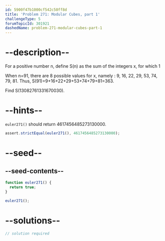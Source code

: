 ```yaml
---
id: 5900f47b1000cf542c50ff8d
title: 'Problem 271: Modular Cubes, part 1'
challengeType: 5
forumTopicId: 301921
dashedName: problem-271-modular-cubes-part-1
---
```


# --description--

For a positive number n, define S(n) as the sum of the integers x, for which 1

When n=91, there are 8 possible values for x, namely : 9, 16, 22, 29, 53, 74, 79, 81. Thus, S(91)=9+16+22+29+53+74+79+81=363.

Find S(13082761331670030).

# --hints--

`euler271()` should return 4617456485273130000.

```js
assert.strictEqual(euler271(), 4617456485273130000);
```

# --seed--

## --seed-contents--

```js
function euler271() {
  return true;
}

euler271();
```

# --solutions--

```js
// solution required
```
